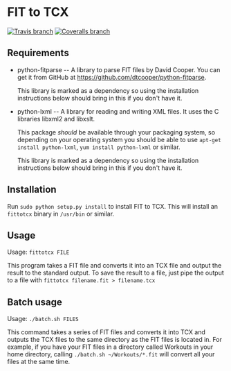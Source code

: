 FIT to TCX
==========

[![Travis branch](https://img.shields.io/travis/Tigge/FIT-to-TCX/master.svg)](https://travis-ci.org/Tigge/FIT-to-TCX)
[![Coveralls branch](https://img.shields.io/coveralls/Tigge/FIT-to-TCX/master.svg)](https://coveralls.io/r/Tigge/FIT-to-TCX?branch=master)

Requirements
------------

- python-fitparse -- A library to parse FIT files by David Cooper. You can get
  it from GitHub at <https://github.com/dtcooper/python-fitparse>.

  This library is marked as a dependency so using the installation instructions
  below should bring in this if you don't have it.

- python-lxml -- A library for reading and writing XML files. It uses the
  C libraries libxml2 and libxslt.

  This package *should* be available through your packaging system,
  so depending on your operating system you should be able to use
  `apt-get install python-lxml`, `yum install python-lxml` or similar.

  This library is marked as a dependency so using the installation instructions
  below should bring in this if you don't have it.

Installation
------------

Run `sudo python setup.py install` to install FIT to TCX. This will install
an `fittotcx` binary in `/usr/bin` or similar.

Usage
-----

Usage: `fittotcx FILE`

This program takes a FIT file and converts it into an TCX file and output
the result to the standard output. To save the result to a file, just pipe
the output to a file with `fittotcx filename.fit > filename.tcx`


Batch usage
-----------

Usage: `./batch.sh FILES`

This command takes a series of FIT files and converts it into TCX and outputs
the TCX files to the same directory as the FIT files is located in.  For
example, if you have your FIT files in a directory called Workouts in your home
directory, calling `./batch.sh ~/Workouts/*.fit` will convert all your files
at the same time.

